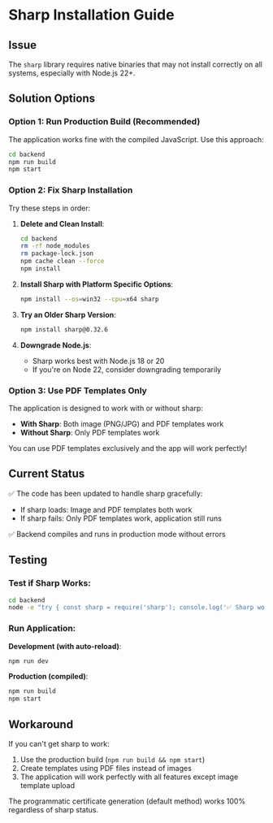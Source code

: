 # Sharp Installation Guide

## Issue

The `sharp` library requires native binaries that may not install correctly on all systems, especially with Node.js 22+.

## Solution Options

### Option 1: Run Production Build (Recommended)

The application works fine with the compiled JavaScript. Use this approach:

```bash
cd backend
npm run build
npm start
```

### Option 2: Fix Sharp Installation

Try these steps in order:

1. **Delete and Clean Install**:
   ```bash
   cd backend
   rm -rf node_modules
   rm package-lock.json
   npm cache clean --force
   npm install
   ```

2. **Install Sharp with Platform Specific Options**:
   ```bash
   npm install --os=win32 --cpu=x64 sharp
   ```

3. **Try an Older Sharp Version**:
   ```bash
   npm install sharp@0.32.6
   ```

4. **Downgrade Node.js**:
   - Sharp works best with Node.js 18 or 20
   - If you're on Node 22, consider downgrading temporarily

### Option 3: Use PDF Templates Only

The application is designed to work with or without sharp:
- **With Sharp**: Both image (PNG/JPG) and PDF templates work
- **Without Sharp**: Only PDF templates work

You can use PDF templates exclusively and the app will work perfectly!

## Current Status

✅ The code has been updated to handle sharp gracefully:
- If sharp loads: Image and PDF templates both work
- If sharp fails: Only PDF templates work, application still runs

✅ Backend compiles and runs in production mode without errors

## Testing

### Test if Sharp Works:
```bash
cd backend
node -e "try { const sharp = require('sharp'); console.log('✅ Sharp works!', sharp.versions); } catch(e) { console.log('❌ Sharp not available:', e.message); }"
```

### Run Application:

**Development (with auto-reload)**:
```bash
npm run dev
```

**Production (compiled)**:
```bash
npm run build
npm start
```

## Workaround

If you can't get sharp to work:

1. Use the production build (`npm run build && npm start`)
2. Create templates using PDF files instead of images
3. The application will work perfectly with all features except image template upload

The programmatic certificate generation (default method) works 100% regardless of sharp status.
